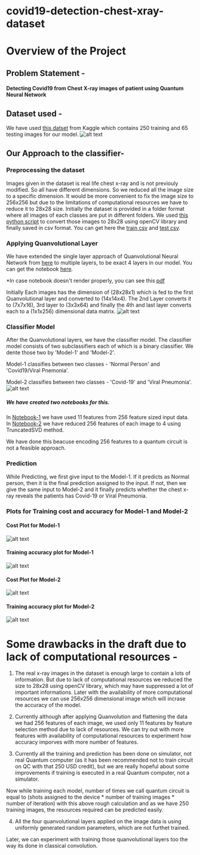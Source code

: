 # covid19-detection-chest-xray-dataset

# Overview of the Project

## Problem Statement - 
#### Detecting Covid19 from Chest X-ray images of patient using Quantum Neural Network

## Dataset used - 
We have used [this datset](https://www.kaggle.com/pranavraikokte/covid19-image-dataset) from Kaggle which contains 250 training and 65 testing images for our model. 
![alt text](https://github.com/QTechnocrats/covid19-detection-chest-xray-dataset/blob/main/images/xray_example.jpeg?raw=true)


## Our Approach to the classifier- 

### Preprocessing the dataset
Images given in the dataset is real life chest x-ray and is not previouly modified. So all have different dimensions. So we reduced all the image size to a specific dimension. It would be more convenient to fix the image size to 256x256 but due to the limitations of computational resources we have to reduce it to 28x28 size. 
Initially the dataset is provided in a folder format where all images of each classes are put in different folders. We used [this python script](https://github.com/QTechnocrats/covid19-detection-chest-xray-dataset/blob/main/script_conv_to_csv.py) to convert those images to 28x28 using openCV library and finally saved in csv format. You can get here the [train csv](https://github.com/QTechnocrats/covid19-detection-chest-xray-dataset/blob/main/train.csv) and [test csv](https://github.com/QTechnocrats/covid19-detection-chest-xray-dataset/blob/main/test.csv). 


### Applying Quanvolutional Layer
We have extended the single layer approach of Quanvolutional Neural Network from [here](https://pennylane.ai/qml/demos/tutorial_quanvolution.html) to multiple layers, to be exact 4 layers in our model. You can get the notebook [here](https://github.com/QTechnocrats/covid19-detection-chest-xray-dataset/blob/main/quanvolution_on_xray_image.ipynb). 

*In case notebook doesn't render properly, you can see this [pdf](https://github.com/QTechnocrats/covid19-detection-chest-xray-dataset/blob/main/quanvolution_on_xray_image.pdf)

Initially Each images has the dimension of (28x28x1) which is fed to the first Quanvolutional layer and converted to (14x14x4). The 2nd Layer converts it to (7x7x16), 3rd layer to (3x3x64) and finally the 4th and last layer converts each to a (1x1x256) dimensional data matrix. 
![alt text](https://github.com/QTechnocrats/covid19-detection-chest-xray-dataset/blob/main/images/qnn.png?raw=true)

### Classifier Model
After the Quanvolutional layers, we have the classifier model. The classifier model consists of two subclassifiers each of which is a binary classifier. We dente those two by 'Model-1' and 'Model-2'.

Model-1 classifies between two classes - 'Normal Person' and 'Covid19/Viral Pnemonia'. 

Model-2 classifies between two classes - 'Covid-19' and 'Viral Pneumonia'. 
![alt text](https://github.com/QTechnocrats/covid19-detection-chest-xray-dataset/blob/main/images/models.png)

##### We have created two notebooks for this. 

In [Notebook-1](https://github.com/QTechnocrats/covid19-detection-chest-xray-dataset/blob/main/quantum_classifier_1.ipynb) we have used 11 features from 256 feature sized input data. 
In [Notebook-2](https://github.com/QTechnocrats/covid19-detection-chest-xray-dataset/blob/main/quantum_classifier_2.ipynb) we have reduced 256 features of each image to 4 using TruncatedSVD method. 

We have done this beacuse encoding 256 features to a quantum circuit is not a feasible approach. 

### Prediction
While Predicting, we first give input to the Model-1. If it predicts as Normal person, then it is the final prediction assigned to the input. If not, then we give the same input to Model-2 and it finally predicts whether the chest x-ray reveals the patients has Covid-19 or Viral Pneumonia.

### Plots for Training cost and accuracy for Model-1 and Model-2

#### Cost Plot for Model-1
![alt text](https://github.com/QTechnocrats/covid19-detection-chest-xray-dataset/blob/main/images/cost_plot_model_1.png?raw=true)
#### Training accuracy plot for Model-1
![alt text](https://github.com/QTechnocrats/covid19-detection-chest-xray-dataset/blob/main/images/train_acc_plot_model_1.png?raw=true)
#### Cost Plot for Model-2
![alt text](https://github.com/QTechnocrats/covid19-detection-chest-xray-dataset/blob/main/images/cost_plot_model_2.png?raw=true)
#### Training accuracy plot for Model-2
![alt text](https://github.com/QTechnocrats/covid19-detection-chest-xray-dataset/blob/main/images/train_acc_plot_model_2.png?raw=true)


# Some drawbacks in the draft due to lack of computational resources - 

1. The real x-ray images in the dataset is enough large to contain a lots of information. But due to lack of computational resources we reduced the size to 28x28 using openCV library, which may have suppressed a lot of important informations. 
Later with the availability of more computational resources we can use 256x256 dimensional image which will incrase the accuracy of the model. 

2. Currently although after applying Quanvolution and flattening the data we had 256 features of each image, we used only 11 features by feature selection method due to lack of resources. We can try out with more features with availability of computational resources to experiment how accuracy imporves with more number of features. 

3. Currently all the training and prediction has been done on simulator, not real Quantum computer (as it has been recommended not to train circuit on QC with that 250 USD credit), but we are really hopeful about some improvements if training is executed in a real Quantum computer, not a simulator.

Now while training each model, number of times we call quantum circuit is equal to
 (shots assigned to the device * number of training images * number of iteration)
with this above rough calculation and as we have 250 training images, the resources required can be predicted easily.

4. All the four quanvolutional layers applied on the image data is using uniformly generated random parameters, which are not furthet trained. 

Later, we can experiment with training those quanvolutional layers too the way its done in classical convolution.
